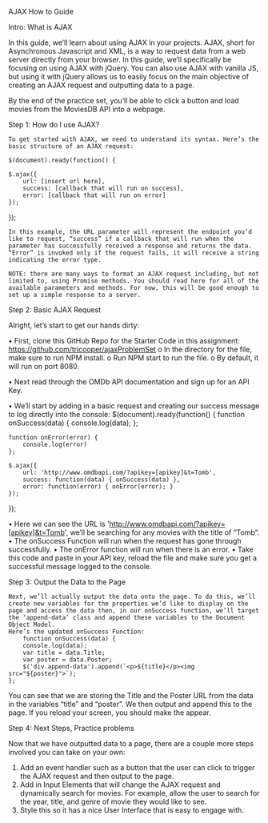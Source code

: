 AJAX How to Guide


Intro: What is AJAX

In this guide, we’ll learn about using AJAX in your projects. AJAX, short for Asynchronous Javascript and XML, is a way to request data from a web server directly from your browser. In this guide, we’ll specifically be focusing on using AJAX with jQuery. You can also use AJAX with vanilla JS, but using it with jQuery allows us to easily focus on the main objective of creating an AJAX request and outputting data to a page. 

By the end of the practice set, you’ll be able to click a button and load movies from the MoviesDB API into a webpage.

	
			
Step 1: How do I use AJAX?

	To get started with AJAX, we need to understand its syntax. Here’s the basic structure of an AJAX request:
	
	$(document).ready(function() {

	$.ajax({
		url: [insert url here],
		success: [callback that will run on success],
		error: [callback that will run on error]
	});

});

	In this example, the URL parameter will represent the endpoint you’d like to request, “success” if a callback that will run when the parameter has successfully received a response and returns the data. “Error” is invoked only if the request fails, it will receive a string indicating the error type. 
	
	NOTE: there are many ways to format an AJAX request including, but not limited to, using Promise methods. You should read here for all of the available parameters and methods. For now, this will be good enough to set up a simple response to a server. 


Step 2: Basic AJAX Request

Alright, let’s start to get our hands dirty:

•	First, clone this GitHub Repo for the Starter Code in this assignment: https://github.com/tricooper/ajaxProblemSet
o	In the directory for the file, make sure to run NPM install.
o	Run NPM start to run the file.
o	By default, it will run on port 8080. 

•	Next read through the OMDb API documentation and sign up for an API Key.

•	We’ll start by adding in a basic request and creating our success message to log directly into the console:
$(document).ready(function() {
	function onSuccess(data) {
		console.log(data);
	};

	function onError(error) {
		console.log(error)
	};

	$.ajax({
		url: 'http://www.omdbapi.com/?apikey=[apikey]&t=Tomb',
		success: function(data) { onSuccess(data) },
		error: function(error) { onError(error); }
	});
});

•	Here we can see the URL is 'http://www.omdbapi.com/?apikey=[apikey]&t=Tomb', we’ll be searching for any movies with the title of “Tomb”.
•	The onSuccess Function will run when the request has gone through successfully.
•	The onError function will run when there is an error.
•	Take this code and paste in your API key, reload the file and make sure you get a successful message logged to the console. 


Step 3: Output the Data to the Page

	Next, we’ll actually output the data onto the page. To do this, we’ll create new variables for the properties we’d like to display on the page and access the data then, in our onSuccess function, we’ll target the ‘append-data’ class and append these variables to the Document Object Model.
	Here’s the updated onSuccess Function:
		function onSuccess(data) {
		console.log(data);
		var title = data.Title;
		var poster = data.Poster;
		$('div.append-data').append(`<p>${title}</p><img src="${poster}">`);
	};

You can see that we are storing the Title and the Poster URL from the data in the variables “title” and “poster”. We then output and append this to the page. If you reload your screen, you should make the appear.


Step 4: Next Steps, Practice problems

Now that we have outputted data to a page, there are a couple more steps involved you can take on your own:

1.	Add an event handler such as a button that the user can click to trigger the AJAX request and then output to the page.
2.	Add in Input Elements that will change the AJAX request and dynamically search for movies. For example, allow the user to search for the year, title, and genre of movie they would like to see. 
3.	Style this so it has a nice User Interface that is easy to engage with.
